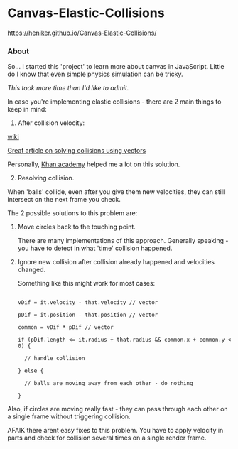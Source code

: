 # Canvas-Elastic-Collisions

https://heniker.github.io/Canvas-Elastic-Collisions/



### About

So... I started this 'project' to learn more about canvas in JavaScript. Little do I know that even simple physics simulation can be tricky.



*This took more time than I'd like to admit.*



In case you're implementing elastic collisions - there are 2 main things to keep in mind:

1. After collision velocity: 

  [wiki](https://en.wikipedia.org/wiki/Elastic_collision) <br>

  [Great article on solving collisions using vectors](http://www.vobarian.com/collisions/) <br>

  Personally, [Khan academy](https://www.khanacademy.org/) helped me a lot on this solution.

2. Resolving collision. <br>

  When 'balls' collide, even after you give them new velocities, they can still intersect on the next frame you check. <br>

  The 2 possible solutions to this problem are:

   1. Move circles back to the touching point. <br>

      There are many implementations of this approach. Generally speaking - you have to detect in what 'time' collision happened.

   2. Ignore new collision after collision already happened and velocities changed. 

      Something like this might work for most cases:

      ```

      vDif = it.velocity - that.velocity // vector

      pDif = it.position - that.position // vector

      common = vDif * pDif // vector

      if (pDif.length <= it.radius + that.radius && common.x + common.y < 0) {

        // handle collision

      } else {

        // balls are moving away from each other - do nothing

      }

      ```



Also, if circles are moving really fast - they can pass through each other on a single frame without triggering collision.

AFAIK there arent easy fixes to this problem. You have to apply velocity in parts and check for collision several times on a single render frame.
